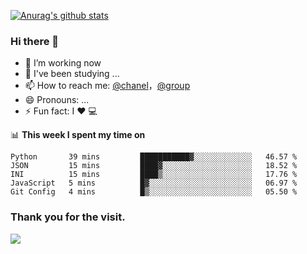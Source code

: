 [![Anurag's github stats](https://github-readme-stats.vercel.app/api?username=bmqy)](https://github.com/anuraghazra/github-readme-stats)
### Hi there 👋
- 🔭 I’m working now
- 🌱 I've been studying ...
- 📫 How to reach me: [@chanel](https://t.me/tcbmqy)，[@group](https://t.me/tgbmqy)
- 😄 Pronouns: ...
- ⚡ Fun fact:  I ❤️ 💻

📊 **This week I spent my time on**
<!--START_SECTION:waka-->
```text
Python       39 mins         ███████████▓░░░░░░░░░░░░░   46.57 % 
JSON         15 mins         ████▓░░░░░░░░░░░░░░░░░░░░   18.52 % 
INI          15 mins         ████▒░░░░░░░░░░░░░░░░░░░░   17.76 % 
JavaScript   5 mins          █▓░░░░░░░░░░░░░░░░░░░░░░░   06.97 % 
Git Config   4 mins          █▒░░░░░░░░░░░░░░░░░░░░░░░   05.50 % 
```
<!--END_SECTION:waka-->

### Thank you for the visit.
![](http://profile-counter.glitch.me/bmqy/count.svg)
